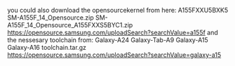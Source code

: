 you could also download the opensourcekernel from here:
A155FXXU5BXK5 	SM-A155F_14_Opensource.zip
SM-A155F_14_Opensource_A155FXXS5BYC1.zip 
https://opensource.samsung.com/uploadSearch?searchValue=a155f
and the nessesary toolchain from:
Galaxy-A24
Galaxy-Tab-A9
Galaxy-A15
Galaxy-A16 		toolchain.tar.gz 
https://opensource.samsung.com/uploadSearch?searchValue=galaxy-a15
